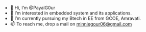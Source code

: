 - 👋 Hi, I’m @PayalG0ur
- 👀 I’m interested in embedded system and its applications.
- 🌱 I’m currently pursuing my Btech in EE from GCOE, Amravati. 
- 📫 To reach me, drop a mail on minniegour06@gmail.com

<!---
PayalG0ur/PayalG0ur is a ✨ special ✨ repository because its `README.md` (this file) appears on your GitHub profile.
You can click the Preview link to take a look at your changes.
--->
